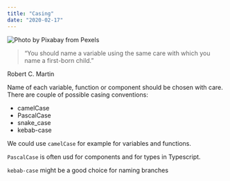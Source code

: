 ```yaml
---
title: "Casing"
date: "2020-02-17"
---
```


![](https://i.imgur.com/Vv2NHVt.jpg "Photo by Pixabay from Pexels")

> “You should name a variable using the same care with which you name a first-born child.”

Robert C. Martin

Name of each variable, function or component should be chosen with care. There are couple of possible casing conventions:

- camelCase
- PascalCase
- snake_case
- kebab-case


We could use <code>camelCase</code> for example for variables and functions.

<code>PascalCase</code> is often usd for components and for types in Typescript.

<code>kebab-case</code> might be a good choice for naming branches
